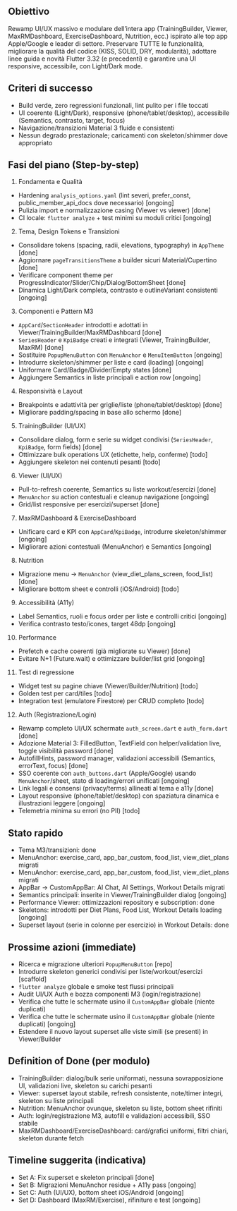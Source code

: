 ## Obiettivo

Rewamp UI/UX massivo e modulare dell’intera app (TrainingBuilder, Viewer, MaxRMDashboard, ExerciseDashboard, Nutrition, ecc.) ispirato alle top app Apple/Google e leader di settore. Preservare TUTTE le funzionalità, migliorare la qualità del codice (KISS, SOLID, DRY, modularità), adottare linee guida e novità Flutter 3.32 (e precedenti) e garantire una UI responsive, accessibile, con Light/Dark mode.

## Criteri di successo
- Build verde, zero regressioni funzionali, lint pulito per i file toccati
- UI coerente (Light/Dark), responsive (phone/tablet/desktop), accessibile (Semantics, contrasto, target, focus)
- Navigazione/transizioni Material 3 fluide e consistenti
- Nessun degrado prestazionale; caricamenti con skeleton/shimmer dove appropriato

## Fasi del piano (Step-by-step)

1) Fondamenta e Qualità
- Hardening `analysis_options.yaml` (lint severi, prefer_const, public_member_api_docs dove necessario) [ongoing]
- Pulizia import e normalizzazione casing (Viewer vs viewer) [done]
- CI locale: `flutter analyze` + test minimi su moduli critici [ongoing]

2) Tema, Design Tokens e Transizioni
- Consolidare tokens (spacing, radii, elevations, typography) in `AppTheme` [done]
- Aggiornare `pageTransitionsTheme` a builder sicuri Material/Cupertino [done]
- Verificare component theme per ProgressIndicator/Slider/Chip/Dialog/BottomSheet [done]
- Dinamica Light/Dark completa, contrasto e outlineVariant consistenti [ongoing]

3) Componenti e Pattern M3
- `AppCard`/`SectionHeader` introdotti e adottati in Viewer/TrainingBuilder/MaxRMDashboard [done]
- `SeriesHeader` e `KpiBadge` creati e integrati (Viewer, TrainingBuilder, MaxRM) [done]
- Sostituire `PopupMenuButton` con `MenuAnchor` e `MenuItemButton` [ongoing]
- Introdurre skeleton/shimmer per liste e card (loading) [ongoing]
- Uniformare Card/Badge/Divider/Empty states [done]
- Aggiungere Semantics in liste principali e action row [ongoing]

4) Responsività e Layout
- Breakpoints e adattività per griglie/liste (phone/tablet/desktop) [done]
- Migliorare padding/spacing in base allo schermo [done]

5) TrainingBuilder (UI/UX)
- Consolidare dialog, form e serie su widget condivisi (`SeriesHeader`, `KpiBadge`, form fields) [done]
- Ottimizzare bulk operations UX (etichette, help, conferme) [todo]
- Aggiungere skeleton nei contenuti pesanti [todo]

6) Viewer (UI/UX)
- Pull-to-refresh coerente, Semantics su liste workout/esercizi [done]
- `MenuAnchor` su action contestuali e cleanup navigazione [ongoing]
- Grid/list responsive per esercizi/superset [done]

7) MaxRMDashboard & ExerciseDashboard
- Unificare card e KPI con `AppCard`/`KpiBadge`, introdurre skeleton/shimmer [ongoing]
- Migliorare azioni contestuali (MenuAnchor) e Semantics [ongoing]

8) Nutrition
- Migrazione menu → `MenuAnchor` (view_diet_plans_screen, food_list) [done]
- Migliorare bottom sheet e controlli (iOS/Android) [todo]

9) Accessibilità (A11y)
- Label Semantics, ruoli e focus order per liste e controlli critici [ongoing]
- Verifica contrasto testo/icones, target 48dp [ongoing]

10) Performance
- Prefetch e cache coerenti (già migliorate su Viewer) [done]
- Evitare N+1 (Future.wait) e ottimizzare builder/list grid [ongoing]

11) Test di regressione
- Widget test su pagine chiave (Viewer/Builder/Nutrition) [todo]
- Golden test per card/tiles [todo]
 - Integration test (emulatore Firestore) per CRUD completo [todo]

12) Auth (Registrazione/Login)
- Rewamp completo UI/UX schermate `auth_screen.dart` e `auth_form.dart` [done]
- Adozione Material 3: FilledButton, TextField con helper/validation live, toggle visibilità password [done]
- AutofillHints, password manager, validazioni accessibili (Semantics, errorText, focus) [done]
- SSO coerente con `auth_buttons.dart` (Apple/Google) usando `MenuAnchor`/sheet, stato di loading/errori unificati [ongoing]
- Link legali e consensi (privacy/terms) allineati al tema e a11y [done]
- Layout responsive (phone/tablet/desktop) con spaziatura dinamica e illustrazioni leggere [ongoing]
- Telemetria minima su errori (no PII) [todo]

## Stato rapido
- Tema M3/transizioni: done
- MenuAnchor: exercise_card, app_bar_custom, food_list, view_diet_plans migrati
 - MenuAnchor: exercise_card, app_bar_custom, food_list, view_diet_plans migrati
 - AppBar → CustomAppBar: AI Chat, AI Settings, Workout Details migrati
- Semantics principali: inserite in Viewer/TrainingBuilder dialog [ongoing]
- Performance Viewer: ottimizzazioni repository e subscription: done
- Skeletons: introdotti per Diet Plans, Food List, Workout Details loading [ongoing]
 - Superset layout (serie in colonne per esercizio) in Workout Details: done

## Prossime azioni (immediate)
- Ricerca e migrazione ulteriori `PopupMenuButton` [repo]
- Introdurre skeleton generici condivisi per liste/workout/esercizi [scaffold]
- `flutter analyze` globale e smoke test flussi principali
 - Audit UI/UX Auth e bozza componenti M3 (login/registrazione)
 - Verifica che tutte le schermate usino il `CustomAppBar` globale (niente duplicati)
 - Verifica che tutte le schermate usino il `CustomAppBar` globale (niente duplicati) [ongoing]
 - Estendere il nuovo layout superset alle viste simili (se presenti) in Viewer/Builder

## Definition of Done (per modulo)
- TrainingBuilder: dialog/bulk serie uniformati, nessuna sovrapposizione UI, validazioni live, skeleton su carichi pesanti
- Viewer: superset layout stabile, refresh consistente, note/timer integri, skeleton su liste principali
- Nutrition: MenuAnchor ovunque, skeleton su liste, bottom sheet rifiniti
- Auth: login/registrazione M3, autofill e validazioni accessibili, SSO stabile
- MaxRMDashboard/ExerciseDashboard: card/grafici uniformi, filtri chiari, skeleton durante fetch

## Timeline suggerita (indicativa)
- Set A: Fix superset e skeleton principali [done]
- Set B: Migrazioni MenuAnchor residue + A11y pass [ongoing]
- Set C: Auth (UI/UX), bottom sheet iOS/Android [ongoing]
- Set D: Dashboard (MaxRM/Exercise), rifiniture e test [ongoing]


